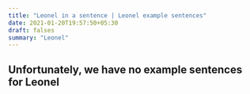 ```yaml
---
title: "Leonel in a sentence | Leonel example sentences"
date: 2021-01-20T19:57:50+05:30
draft: falses
summary: "Leonel"
---
```

## Unfortunately, we have no example sentences for Leonel                 
